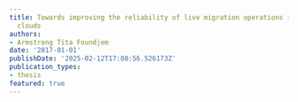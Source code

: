```yaml
---
title: Towards improving the reliability of live migration operations in OpenStack
  clouds
authors:
- Armstrong Tita Foundjem
date: '2017-01-01'
publishDate: '2025-02-12T17:08:56.526173Z'
publication_types:
- thesis
featured: true
---
```

